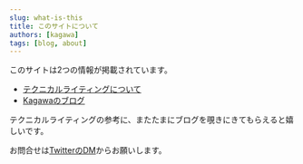 ```yaml
---
slug: what-is-this
title: このサイトについて
authors: [kagawa]
tags: [blog, about]
---
```


このサイトは2つの情報が掲載されています。

- [テクニカルライティングについて](/)
- [Kagawaのブログ](/blog)

テクニカルライティングの参考に、またたまにブログを覗きにきてもらえると嬉しいです。

お問合せは[TwitterのDM](https://twitter.com/koushikagawa)からお願いします。
